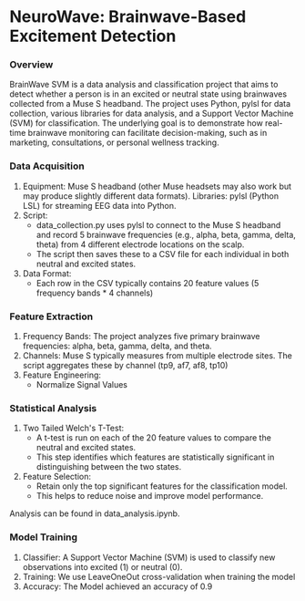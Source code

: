# NeuroWave: Brainwave-Based Excitement Detection

### Overview
BrainWave SVM is a data analysis and classification project that aims to detect whether a person is in an excited or neutral state using brainwaves collected from a Muse S headband. The project uses Python, pylsl for data collection, various libraries for data analysis, and a Support Vector Machine (SVM) for classification. The underlying goal is to demonstrate how real-time brainwave monitoring can facilitate decision-making, such as in marketing, consultations, or personal wellness tracking.

### Data Acquisition
1) Equipment: Muse S headband (other Muse headsets may also work but may produce slightly different data formats).
Libraries: pylsl (Python LSL) for streaming EEG data into Python.
2) Script:
    - data_collection.py uses pylsl to connect to the Muse S headband and record 5 brainwave frequencies (e.g., alpha, beta, gamma, delta, theta) from 4 different electrode locations on the scalp.
    - The script then saves these to a CSV file for each individual in both neutral and excited states.
3) Data Format:
    - Each row in the CSV typically contains 20 feature values (5 frequency bands * 4 channels)

### Feature Extraction
1) Frequency Bands: The project analyzes five primary brainwave frequencies: alpha, beta, gamma, delta, and theta.
2) Channels: Muse S typically measures from multiple electrode sites. The script aggregates these by channel (tp9, af7, af8, tp10)
3) Feature Engineering:
    - Normalize Signal Values

### Statistical Analysis
1) Two Tailed Welch's T-Test:
    - A t-test is run on each of the 20 feature values to compare the neutral and excited states.
    - This step identifies which features are statistically significant in distinguishing between the two states.
2) Feature Selection:
    - Retain only the top significant features for the classification model.
    - This helps to reduce noise and improve model performance.

Analysis can be found in data_analysis.ipynb.


### Model Training
1) Classifier: A Support Vector Machine (SVM) is used to classify new observations into excited (1) or neutral (0).
2) Training: We use LeaveOneOut cross-validation when training the model
3) Accuracy: The Model achieved an accuracy of 0.9